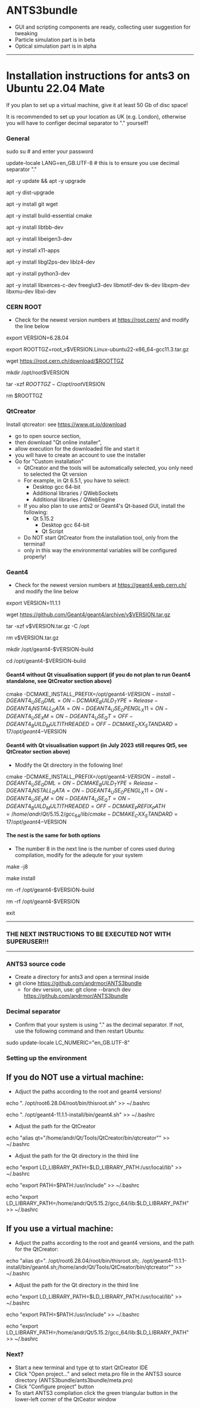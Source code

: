 # ANTS3bundle

* GUI and scripting components are ready, collecting user suggestion for tweaking
* Particle simulation part is in beta
* Optical simulation part is in alpha

---

# Installation instructions for ants3 on Ubuntu 22.04 Mate

If you plan to set up a virtual machine, give it at least 50 Gb of disc space!

It is recommended to set up your location as UK (e.g. London), otherwise you will have to configer decimal separator to "." yourself!

### General

sudo su      # and enter your password

update-locale LANG=en_GB.UTF-8       # this is to ensure you use decimal separator "."

apt -y update && apt -y upgrade

apt -y dist-upgrade

apt -y install git wget

apt -y install build-essential cmake

apt -y install libtbb-dev

apt -y install libeigen3-dev

apt -y install x11-apps

apt -y install libgl2ps-dev liblz4-dev

apt -y install python3-dev

apt -y install libxerces-c-dev freeglut3-dev libmotif-dev tk-dev libxpm-dev libxmu-dev libxi-dev

### CERN ROOT

* Check for the newest version numbers at https://root.cern/ and modify the line below

export VERSION=6.28.04

export ROOTTGZ=root_v$VERSION.Linux-ubuntu22-x86_64-gcc11.3.tar.gz

wget https://root.cern.ch/download/$ROOTTGZ

mkdir /opt/root$VERSION

tar -xzf $ROOTTGZ -C /opt/root$VERSION

rm $ROOTTGZ

### QtCreator
Install qtcreator: see https://www.qt.io/download
* go to open source section, 
* then download "Qt online installer",
* allow execution for the downloaded file and start it
* you will have to create an account to use the installer
* Go for "Custom installation"
    * QtCreator and the tools will be automatically selected, you only need to selected the Qt version
    * For example, in Qt 6.5.1, you have to select:
      * Desktop gcc 64-bit
      * Additional libraries / QWebSockets
      * Additional libraries / QWebEngine
    * If you also plan to use ants2 or Geant4's Qt-based GUI, install the following:
        * Qt 5.15.2
           * Desktop gcc 64-bit
           * Qt Script
   * Do NOT start QtCreator from the installation tool, only from the terminal!
   *   only in this way the environmental variables will be configured properly!

### Geant4

* Check for the newest version numbers at https://geant4.web.cern.ch/ and modify the line below

export VERSION=11.1.1

wget https://github.com/Geant4/geant4/archive/v$VERSION.tar.gz

tar -xzf v$VERSION.tar.gz -C /opt

rm v$VERSION.tar.gz

mkdir /opt/geant4-$VERSION-build

cd /opt/geant4-$VERSION-build

#### Geant4 without Qt visualisation support (if you do not plan to run Geant4 standalone, see QtCreator section above)

cmake -DCMAKE_INSTALL_PREFIX=/opt/geant4-$VERSION-install -DGEANT4_USE_GDML=ON -DCMAKE_BUILD_TYPE=Release -DGEANT4_INSTALL_DATA=ON -DGEANT4_USE_OPENGL_X11=ON -DGEANT4_USE_XM=ON -DGEANT4_USE_QT=OFF -DGEANT4_BUILD_MULTITHREADED=OFF -DCMAKE_CXX_STANDARD=17 /opt/geant4-$VERSION

#### Geant4 with Qt visualisation support (in July 2023 still requres Qt5, see QtCreator section above)

* Modify the Qt directory in the following line!

cmake -DCMAKE_INSTALL_PREFIX=/opt/geant4-$VERSION-install -DGEANT4_USE_GDML=ON -DCMAKE_BUILD_TYPE=Release -DGEANT4_INSTALL_DATA=ON -DGEANT4_USE_OPENGL_X11=ON -DGEANT4_USE_XM=ON -DGEANT4_USE_QT=ON -DGEANT4_BUILD_MULTITHREADED=OFF -DCMAKE_PREFIX_PATH=/home/andr/Qt/5.15.2/gcc_64/lib/cmake -DCMAKE_CXX_STANDARD=17 /opt/geant4-$VERSION

#### The nest is the same for both options
* The number 8 in the next line is the number of cores used during compilation, modify for the adequte for your system

make -j8           

make install

rm -rf /opt/geant4-$VERSION-build

rm -rf /opt/geant4-$VERSION

exit

---
### THE NEXT INSTRUCTIONS TO BE EXECUTED NOT WITH SUPERUSER!!!
---
### ANTS3 source code
* Create a directory for ants3 and open a terminal inside
* git clone https://github.com/andrmor/ANTS3bundle
   * for dev version, use: git clone --branch dev https://github.com/andrmor/ANTS3bundle
 
### Decimal separator

* Confirm that your system is using "." as the decimal separator. If not, use the following command and then restart Ubuntu:

sudo update-locale LC_NUMERIC="en_GB.UTF-8"

### Setting up the environment

## If you do NOT use a virtual machine:

* Adjuct the paths according to the root and geant4 versions!

echo ". /opt/root6.28.04/root/bin/thisroot.sh" >> ~/.bashrc

echo ". /opt/geant4-11.1.1-install/bin/geant4.sh" >> ~/.bashrc
                
* Adjust the path for the QtCreator

echo "alias qt="/home/andr/Qt/Tools/QtCreator/bin/qtcreator"" >> ~/.bashrc
              
* Adjust the path for the Qt directory in the third line

echo "export LD_LIBRARY_PATH=\$LD_LIBRARY_PATH:/usr/local/lib" >>  ~/.bashrc

echo "export PATH=\$PATH:/usr/include" >>  ~/.bashrc

echo "export LD_LIBRARY_PATH=/home/andr/Qt/5.15.2/gcc_64/lib:\$LD_LIBRARY_PATH" >>  ~/.bashrc

## If you use a virtual machine:

* Adjuct the paths according to the root and geant4 versions, and the path for the QtCreator:

echo "alias qt=\". /opt/root6.28.04/root/bin/thisroot.sh;. /opt/geant4-11.1.1-install/bin/geant4.sh;/home/andr/Qt/Tools/QtCreator/bin/qtcreator\"" >> ~/.bashrc
              
* Adjust the path for the Qt directory in the third line

echo "export LD_LIBRARY_PATH=\$LD_LIBRARY_PATH:/usr/local/lib" >>  ~/.bashrc

echo "export PATH=\$PATH:/usr/include" >>  ~/.bashrc

echo "export LD_LIBRARY_PATH=/home/andr/Qt/5.15.2/gcc_64/lib:\$LD_LIBRARY_PATH" >>  ~/.bashrc

### Next?

* Start a new terminal and type qt to start QtCreator IDE
* Click "Open project..." and select meta.pro file in the ANTS3 source directory (ANTS3bundle/ants3bundle/meta.pro)
* Click "Configure project" button
* To start ANTS3 compilation click the green triangular button in the lower-left corner of the QtCeator window
